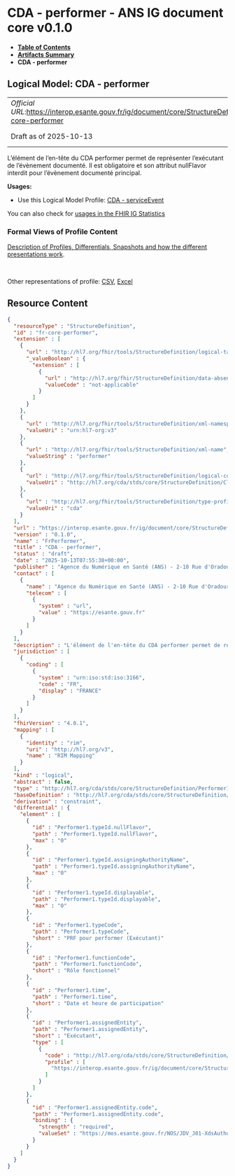 # CDA - performer - ANS IG document core v0.1.0

* [**Table of Contents**](toc.md)
* [**Artifacts Summary**](artifacts.md)
* **CDA - performer**

## Logical Model: CDA - performer 

| | |
| :--- | :--- |
| *Official URL*:https://interop.esante.gouv.fr/ig/document/core/StructureDefinition/fr-core-performer | *Version*:0.1.0 |
| Draft as of 2025-10-13 | *Computable Name*:FrPerformer |

 
L’élément de l’en-tête du CDA performer permet de représenter l’exécutant de l’évènement documenté. Il est obligatoire et son attribut nullFlavor interdit pour l’évènement documenté principal. 

**Usages:**

* Use this Logical Model Profile: [CDA - serviceEvent](StructureDefinition-fr-core-service-event.md)

You can also check for [usages in the FHIR IG Statistics](https://packages2.fhir.org/xig/ans.document.fr.core|current/StructureDefinition/fr-core-performer)

### Formal Views of Profile Content

 [Description of Profiles, Differentials, Snapshots and how the different presentations work](http://build.fhir.org/ig/FHIR/ig-guidance/readingIgs.html#structure-definitions). 

 

Other representations of profile: [CSV](StructureDefinition-fr-core-performer.csv), [Excel](StructureDefinition-fr-core-performer.xlsx) 



## Resource Content

```json
{
  "resourceType" : "StructureDefinition",
  "id" : "fr-core-performer",
  "extension" : [
    {
      "url" : "http://hl7.org/fhir/tools/StructureDefinition/logical-target",
      "_valueBoolean" : {
        "extension" : [
          {
            "url" : "http://hl7.org/fhir/StructureDefinition/data-absent-reason",
            "valueCode" : "not-applicable"
          }
        ]
      }
    },
    {
      "url" : "http://hl7.org/fhir/tools/StructureDefinition/xml-namespace",
      "valueUri" : "urn:hl7-org:v3"
    },
    {
      "url" : "http://hl7.org/fhir/tools/StructureDefinition/xml-name",
      "valueString" : "performer"
    },
    {
      "url" : "http://hl7.org/fhir/tools/StructureDefinition/logical-container",
      "valueUri" : "http://hl7.org/cda/stds/core/StructureDefinition/ClinicalDocument"
    },
    {
      "url" : "http://hl7.org/fhir/tools/StructureDefinition/type-profile-style",
      "valueUri" : "cda"
    }
  ],
  "url" : "https://interop.esante.gouv.fr/ig/document/core/StructureDefinition/fr-core-performer",
  "version" : "0.1.0",
  "name" : "FrPerformer",
  "title" : "CDA - performer",
  "status" : "draft",
  "date" : "2025-10-13T07:55:38+00:00",
  "publisher" : "Agence du Numérique en Santé (ANS) - 2-10 Rue d'Oradour-sur-Glane, 75015 Paris",
  "contact" : [
    {
      "name" : "Agence du Numérique en Santé (ANS) - 2-10 Rue d'Oradour-sur-Glane, 75015 Paris",
      "telecom" : [
        {
          "system" : "url",
          "value" : "https://esante.gouv.fr"
        }
      ]
    }
  ],
  "description" : "L'élément de l'en-tête du CDA performer permet de représenter l'exécutant de l’évènement documenté. Il est obligatoire et son attribut nullFlavor interdit pour l’évènement documenté principal.",
  "jurisdiction" : [
    {
      "coding" : [
        {
          "system" : "urn:iso:std:iso:3166",
          "code" : "FR",
          "display" : "FRANCE"
        }
      ]
    }
  ],
  "fhirVersion" : "4.0.1",
  "mapping" : [
    {
      "identity" : "rim",
      "uri" : "http://hl7.org/v3",
      "name" : "RIM Mapping"
    }
  ],
  "kind" : "logical",
  "abstract" : false,
  "type" : "http://hl7.org/cda/stds/core/StructureDefinition/Performer1",
  "baseDefinition" : "http://hl7.org/cda/stds/core/StructureDefinition/Performer1",
  "derivation" : "constraint",
  "differential" : {
    "element" : [
      {
        "id" : "Performer1.typeId.nullFlavor",
        "path" : "Performer1.typeId.nullFlavor",
        "max" : "0"
      },
      {
        "id" : "Performer1.typeId.assigningAuthorityName",
        "path" : "Performer1.typeId.assigningAuthorityName",
        "max" : "0"
      },
      {
        "id" : "Performer1.typeId.displayable",
        "path" : "Performer1.typeId.displayable",
        "max" : "0"
      },
      {
        "id" : "Performer1.typeCode",
        "path" : "Performer1.typeCode",
        "short" : "PRF pour performer (Exécutant)"
      },
      {
        "id" : "Performer1.functionCode",
        "path" : "Performer1.functionCode",
        "short" : "Rôle fonctionnel"
      },
      {
        "id" : "Performer1.time",
        "path" : "Performer1.time",
        "short" : "Date et heure de participation"
      },
      {
        "id" : "Performer1.assignedEntity",
        "path" : "Performer1.assignedEntity",
        "short" : "Exécutant",
        "type" : [
          {
            "code" : "http://hl7.org/cda/stds/core/StructureDefinition/AssignedEntity",
            "profile" : [
              "https://interop.esante.gouv.fr/ig/document/core/StructureDefinition/fr-core-assigned-entity"
            ]
          }
        ]
      },
      {
        "id" : "Performer1.assignedEntity.code",
        "path" : "Performer1.assignedEntity.code",
        "binding" : {
          "strength" : "required",
          "valueSet" : "https://mos.esante.gouv.fr/NOS/JDV_J01-XdsAuthorSpecialty-CISIS/FHIR/JDV-J01-XdsAuthorSpecialty-CISIS"
        }
      }
    ]
  }
}

```
